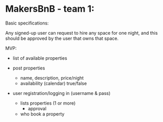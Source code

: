 # MakersBnB - team 1:


Basic specifications:

Any signed-up user can request to hire any space for one night, and this should be approved by the user that owns that space.


MVP:
- list of available properties
- post properties
  - name, description, price/night
  - availability (calendar) true/false

- user registration/logging in (username & pass)
  - lists properties (1 or more)
      - approval
  - who book a property
